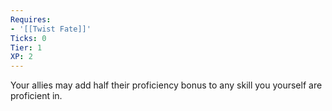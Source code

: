 ```yaml
---
Requires:
- '[[Twist Fate]]'
Ticks: 0
Tier: 1
XP: 2
---
```


Your allies may add half their proficiency bonus to any skill you yourself are proficient in.